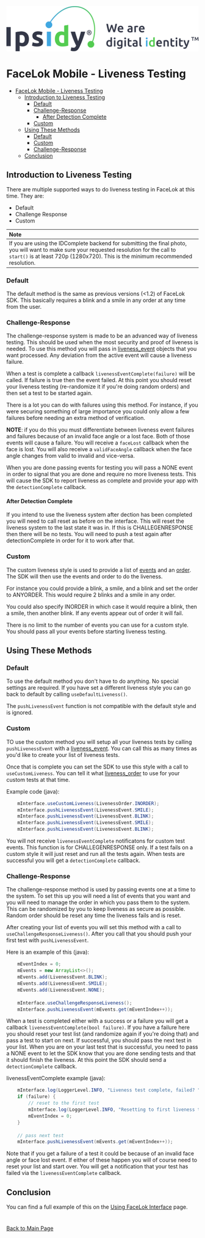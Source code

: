 ![Ipsidy](../../images/ipsidy.png)
# FaceLok Mobile - Liveness Testing

<!-- TOC -->
- [FaceLok Mobile - Liveness Testing](#facelok-mobile---liveness-testing)
  - [Introduction to Liveness Testing](#introduction-to-liveness-testing)
    - [Default](#default)
    - [Challenge-Response](#challenge-response)
      - [After Detection Complete](#after-detection-complete)
    - [Custom](#custom)
  - [Using These Methods](#using-these-methods)
    - [Default](#default-1)
    - [Custom](#custom-1)
    - [Challenge-Response](#challenge-response-1)
  - [Conclusion](#conclusion)
<!-- /TOC -->

## Introduction to Liveness Testing

There are multiple supported ways to do liveness testing in FaceLok at this time.  They are:

- Default
- Challenge Response
- Custom

| Note |
| :--- |
| If you are using the IDComplete backend for submitting the final photo, you will want to make sure your requested resolution for the call to `start()` is at least 720p (1280x720).  This is the minimum recommended resolution. |

### Default

The default method is the same as previous versions (<1.2) of FaceLok SDK.  This basically requires
a blink and a smile in any order at any time from the user.

### Challenge-Response

The challenge-response system is made to be an advanced way of liveness testing.  This should be used
when the most security and proof of liveness is needed.  To use this method you will pass in [liveness_event](./interfaces.md#liveness-event) objects that you want processed.  Any deviation from the active event will cause a liveness failure.

When a test is complete a callback `livenessEventComplete(failure)` will be called.  If failure is true
then the event failed.  At this point you should reset your liveness testing (re-randomize it if you're doing
random orders) and then set a test to be started again.

There is a lot you can do with failures using this method.  For instance, if you were securing something 
of large importance you could only allow a few failures before needing an extra method of verification.

**NOTE**: if you do this you must differentiate between liveness event failures and failures because
of an invalid face angle or a lost face.  Both of those events will cause a failure.  You will receive a
`faceLost` callback when the face is lost.  You will also receive a `validFaceAngle` callback when the face
angle changes from valid to invalid and vice-versa.

When you are done passing events for testing you will pass a NONE event in order to signal that you are 
done and require no more liveness tests.  This will cause the SDK to report liveness as complete and
provide your app with the `detectionComplete` callback.

#### After Detection Complete

If you intend to use the liveness system after dection has been completed you will need to call reset
as before on the interface.  This will reset the liveness system to the last state it was in.  If this
is CHALLEGENRESPONSE then there will be no tests.  You will need to push a test again after detectionComplete
in order for it to work after that.

### Custom

The custom liveness style is used to provide a list of [events](./interfaces.md#liveness-event) and an [order](./interfaces.md#liveness-order). The SDK will then use the events and order to do the liveness.

For instance you could provide a blink, a smile, and a blink and set the order to ANYORDER.  This would require
2 blinks and a smile in any order.

You could also specify INORDER in which case it would require a blink, then a smile, then another blink.  If
any events appear out of order it will fail.

There is no limit to the number of events you can use for a custom style.  You should pass all your events
before starting liveness testing.

## Using These Methods

### Default

To use the default method you don't have to do anything.  No special settings are required.  If you have set a
different liveness style you can go back to default by calling `useDefaultLiveness()`.

The `pushLivenessEvent` function is not compatible with the default style and is ignored.

### Custom

TO use the custom method you will setup all your liveness tests by calling `pushLivenessEvent` with a 
[liveness_event](./interfaces.md#liveness-event).  You can call this as many times as you'd like to create your list of liveness tests.

Once that is complete you can set the SDK to use this style with a call to `useCustomLiveness`.  You can tell it
what [liveness_order](./interfaces.md#liveness-order) to use for your custom tests at that time.

Example code (java):

```java
    mInterface.useCustomLiveness(LivenessOrder.INORDER);
    mInterface.pushLivenessEvent(LivenessEvent.SMILE);
    mInterface.pushLivenessEvent(LivenessEvent.BLINK);
    mInterface.pushLivenessEvent(LivenessEvent.SMILE);
    mInterface.pushLivenessEvent(LivenessEvent.BLINK);
```

You will not receive `livenessEventComplete` notificatons for custom test events.  This function is for
CHALLEGENRESPONSE only.  If a test fails on a custom style it will just reset and run all the tests again.
When tests are successful you will get a `detectionComplete` callback.

### Challenge-Response

The challenge-response method is used by passing events one at a time to the system.  To set this up you
will need a list of events that you want and you will need to manage the order in which you pass them to the 
system.  This can be randomized by you to keep liveness as secure as possible.  Random order should be reset
any time the liveness fails and is reset.

After creating your list of events you will set this method with a call to `useChallengeResponseLiveness()`.
After you call that you should push your first test with `pushLivenessEvent`.

Here is an example of this (java):

```java
    mEventIndex = 0;
    mEvents = new ArrayList<>();
    mEvents.add(LivenessEvent.BLINK);
    mEvents.add(LivenessEvent.SMILE);
    mEvents.add(LivenessEvent.NONE);

    mInterface.useChallengeResponseLiveness();
    mInterface.pushLivenessEvent(mEvents.get(mEventIndex++));
```

When a test is completed either with a success or a failure you will get a callback `livenessEventComplete(bool failure)`.
If you have a failure here you should reset your test list (and randomize again if you're doing that) and pass 
a test to start on next.
If successful, you should pass the next test in your list.
When you are on your last test that is successful, you need to pass a NONE event to let the SDK know that you
are done sending tests and that it should finish the liveness.  At this point the SDK should send a 
`detectionComplete` callback.

livenessEventComplete example (java):

```java
    mInterface.log(LoggerLevel.INFO, "Liveness test complete, failed? " + failure);
    if (failure) {
        // reset to the first test
        mInterface.log(LoggerLevel.INFO, "Resetting to first liveness test due to failure");
        mEventIndex = 0;
    }

    // pass next test
    mInterface.pushLivenessEvent(mEvents.get(mEventIndex++));

```

Note that if you get a failure of a test it could be because of an invalid face angle or face lost event.  If
either of these happen you will of course need to reset your list and start over.  You will get a notification
that your test has failed via the `livenessEventComplete` callback.

## Conclusion

You can find a full example of this on the [Using FaceLok Interface](./usingfacelokint.md) page.

#

[Back to Main Page](../README.md)